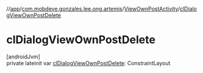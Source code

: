 //[app](../../../index.md)/[com.mobdeve.gonzales.lee.ong.artemis](../index.md)/[ViewOwnPostActivity](index.md)/[clDialogViewOwnPostDelete](cl-dialog-view-own-post-delete.md)

# clDialogViewOwnPostDelete

[androidJvm]\
private lateinit var [clDialogViewOwnPostDelete](cl-dialog-view-own-post-delete.md): ConstraintLayout
